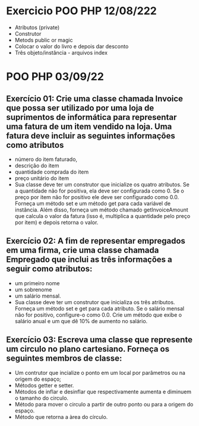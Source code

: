 # Exercicio POO PHP 12/08/222

* Atributos (private)
* Construtor 
* Metods public or magic
* Colocar o valor do livro e depois dar desconto
* Três objeto/instância - arquivos index

# POO PHP 03/09/22

## Exercício 01: Crie uma classe chamada Invoice que possa ser utilizado por uma loja de suprimentos de informática para representar uma fatura de um item vendido na loja. Uma fatura deve incluir as seguintes informações como atributos

* número do item faturado,
* descrição do item
* quantidade comprada do item
* preço unitário do item
* Sua classe deve ter um construtor que inicialize os quatro atributos. Se a quantidade não for positiva, ela deve ser configurada como 0. Se o preço por item não for positivo ele deve ser configurado como 0.0. Forneça um método set e um método get para cada variável de instância. Além disso, forneça um método chamado getInvoiceAmount que calcula o valor da fatura (isso é, multiplica a quantidade pelo preço por item) e depois retorna o valor.

## Exercício 02: A fim de representar empregados em uma firma, crie uma classe chamada Empregado que inclui as três informações a seguir como atributos:

* um primeiro nome
* um sobrenome
* um salário mensal.
* Sua classe deve ter um construtor que inicializa os três atributos. Forneça um método set e get para cada atributo. Se o salário mensal não for positivo, configure-o como 0.0. Crie um método que exibe o salário anual e um que dê 10% de aumento no salário.

## Exercício 03: Escreva uma classe que represente um circulo no plano cartesiano. Forneça os seguintes membros de classe:

* Um contrutor que incialize o ponto em um local por parâmetros ou na origem do espaço;
* Métodos getter e setter.
* Métodos de inflar e desinflar que respectivamente aumenta e diminuem o tamanho do circulo.
* Método para mover o circulo a partir de outro ponto ou para a origem do espaço.
* Método que retorna a àrea do círculo. 